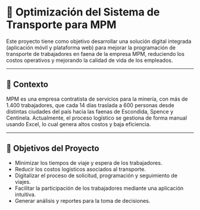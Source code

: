# 🚀 Optimización del Sistema de Transporte para MPM

Este proyecto tiene como objetivo desarrollar una solución digital integrada (aplicación móvil y plataforma web) para mejorar la programación de transporte de trabajadores en faena de la empresa MPM, reduciendo los costos operativos y mejorando la calidad de vida de los empleados.

---

## 🧩 Contexto

MPM es una empresa contratista de servicios para la minería, con más de 1.400 trabajadores, que cada 14 días traslada a 600 personas desde distintas ciudades del país hacia las faenas de Escondida, Spence y Centinela. Actualmente, el proceso logístico se gestiona de forma manual usando Excel, lo cual genera altos costos y baja eficiencia.

---

## 🎯 Objetivos del Proyecto

- Minimizar los tiempos de viaje y espera de los trabajadores.
- Reducir los costos logísticos asociados al transporte.
- Digitalizar el proceso de solicitud, programación y seguimiento de viajes.
- Facilitar la participación de los trabajadores mediante una aplicación intuitiva.
- Generar análisis y reportes para la toma de decisiones.
